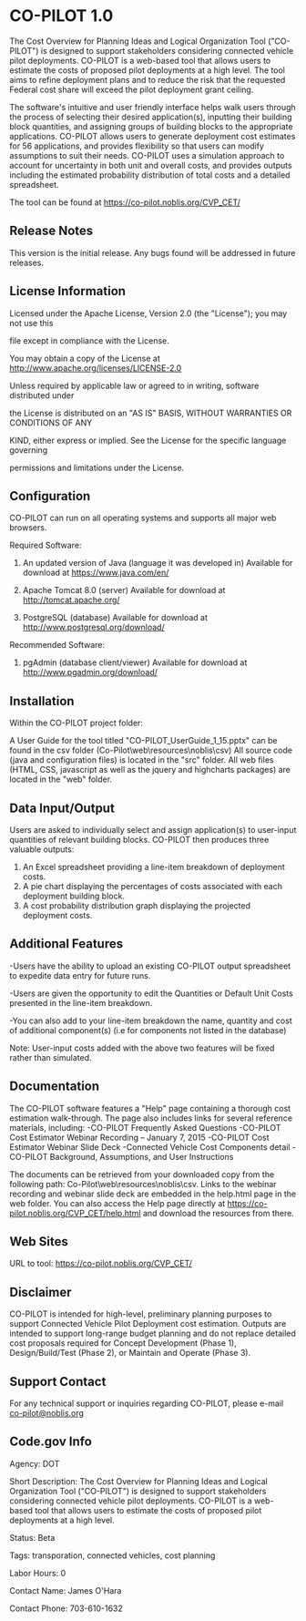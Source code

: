 ﻿CO-PILOT 1.0
====================================
The Cost Overview for Planning Ideas and Logical Organization Tool ("CO-PILOT") is designed to support 
stakeholders considering connected vehicle pilot deployments. CO-PILOT is a web-based tool that allows 
users to estimate the costs of proposed pilot deployments at a high level. The tool aims to refine 
deployment plans and to reduce the risk that the requested Federal cost share will exceed the pilot 
deployment grant ceiling.  

The software's intuitive and user friendly interface helps walk users through the process of selecting 
their desired application(s), inputting their building block quantities, and assigning groups of 
building blocks to the appropriate applications. CO-PILOT allows users to generate deployment cost 
estimates for 56 applications, and provides flexibility so that users can modify assumptions to suit 
their needs. CO-PILOT uses a simulation approach to account for uncertainty in both unit and overall 
costs, and provides outputs including the estimated probability distribution of total costs and a 
detailed spreadsheet.   

The tool can be found at https://co-pilot.noblis.org/CVP_CET/

Release Notes
------------------------------------
This version is the initial release. Any bugs found will be addressed in future releases. 


License Information
------------------------------------
Licensed under the Apache License, Version 2.0 (the "License"); you may not use this

file except in compliance with the License.

You may obtain a copy of the License at http://www.apache.org/licenses/LICENSE-2.0

Unless required by applicable law or agreed to in writing, software distributed under

the License is distributed on an "AS IS" BASIS, WITHOUT WARRANTIES OR CONDITIONS OF ANY

KIND, either express or implied. See the License for the specific language governing

permissions and limitations under the License.

Configuration
------------------------------------ 
CO-PILOT can run on all operating systems and supports all major web browsers. 


Required Software:

1.	An updated version of Java (language it was developed in) 
	Available for download at https://www.java.com/en/

2.	Apache Tomcat 8.0 (server) 
	Available for download at  http://tomcat.apache.org/

3.	PostgreSQL (database)
	Available for download at http://www.postgresql.org/download/
	
	
	
Recommended Software:
	
1.	pgAdmin (database client/viewer) 
	Available for download at http://www.pgadmin.org/download/
	
 
Installation
------------------------------------ 
Within the CO-PILOT project folder:

A User Guide for the tool titled "CO-PILOT_UserGuide_1_15.pptx" can be found in the csv folder (Co-Pilot\web\resources\noblis\csv)
All source code (java and configuration files) is located in the "src" folder.
All web files (HTML, CSS, javascript as well as the jquery and highcharts packages) are located in the "web" folder. 

Data Input/Output
------------------------------------

Users are asked to individually select and assign application(s) to user-input quantities of relevant building blocks.
CO-PILOT then produces three valuable outputs: 

1. An Excel spreadsheet providing a line-item breakdown of deployment costs.
2. A pie chart displaying the percentages of costs associated with each deployment building block.
3. A cost probability distribution graph displaying the projected deployment costs.

Additional Features
------------------------------------  
-Users have the ability to upload an existing CO-PILOT output spreadsheet to expedite data entry for future runs.

-Users are given the opportunity to edit the Quantities or Default Unit Costs presented in the line-item breakdown.

-You can also add to your line-item breakdown the name, quantity and cost of additional component(s)
(i.e for components not listed in the database)  

Note: User-input costs added with the above two features will be fixed rather than simulated.


Documentation
------------------------------------

The CO-PILOT software features a "Help" page containing a thorough cost estimation walk-through. The page also 
includes links for several reference materials, including: 
-CO-PILOT Frequently Asked Questions
-CO-PILOT Cost Estimator Webinar Recording – January 7, 2015
-CO-PILOT Cost Estimator Webinar Slide Deck
-Connected Vehicle Cost Components detail
-CO-PILOT Background, Assumptions, and User Instructions


The documents can be retrieved from your downloaded copy from the following path: Co-Pilot\web\resources\noblis\csv. Links to the webinar 
recording and webinar slide deck are embedded in the help.html page in the web folder. You can also access the Help page 
directly at https://co-pilot.noblis.org/CVP_CET/help.html and download the resources from there.  

Web Sites
------------------------------------
URL to tool: https://co-pilot.noblis.org/CVP_CET/

Disclaimer
------------------------------------
CO-PILOT is intended for high-level, preliminary planning purposes to support Connected Vehicle Pilot Deployment 
cost estimation. Outputs are intended to support long-range budget planning and do not replace detailed cost 
proposals required for Concept Development (Phase 1), Design/Build/Test (Phase 2), or Maintain and Operate (Phase 3). 


Support Contact
------------------------------------
For any technical support or inquiries regarding CO-PILOT, please e-mail co-pilot@noblis.org

Code.gov Info
----------------
Agency: DOT

Short Description: The Cost Overview for Planning Ideas and Logical Organization Tool ("CO-PILOT") is designed to support 
stakeholders considering connected vehicle pilot deployments. CO-PILOT is a web-based tool that allows 
users to estimate the costs of proposed pilot deployments at a high level. 

Status: Beta

Tags: transporation, connected vehicles, cost planning

Labor Hours: 0

Contact Name: James O'Hara

Contact Phone: 703-610-1632

